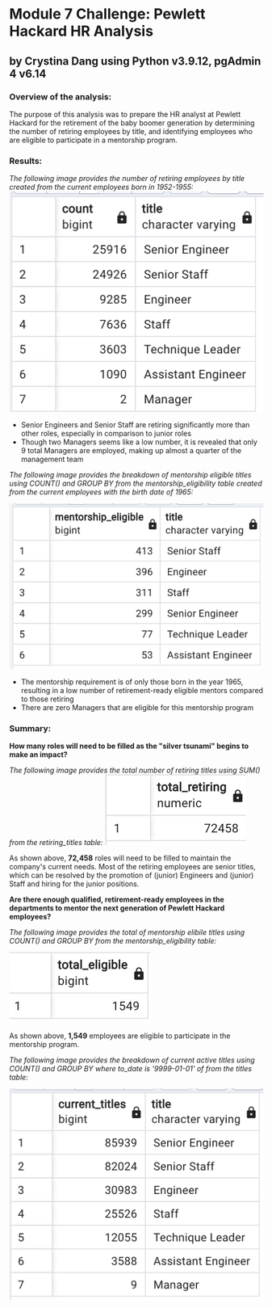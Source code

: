 # Module 7 Challenge: Pewlett Hackard HR Analysis
## by Crystina Dang using Python v3.9.12, pgAdmin 4 v6.14

### Overview of the analysis: 
The purpose of this analysis was to prepare the HR analyst at Pewlett Hackard for the retirement of the baby boomer generation by determining the number of retiring employees by title, and identifying employees who are eligible to participate in a mentorship program.

### Results: 

*The following image provides the number of retiring employees by title created from the current employees born in 1952-1955:*
![This is an image](https://github.com/crystdang/Pewlett-Hackard-analysis/blob/main/Images/retiring_titles.png)

- Senior Engineers and Senior Staff are retiring significantly more than other roles, especially in comparison to junior roles
- Though two Managers seems like a low number, it is revealed that only 9 total Managers are employed, making up almost a quarter of the management team


*The following image provides the breakdown of mentorship eligible titles using COUNT() and GROUP BY from the mentorship_eligibility table created from the current employees with the birth date of 1965:*

![This is an image](https://github.com/crystdang/Pewlett-Hackard-analysis/blob/main/Images/mentorship_titles.png)

- The mentorship requirement is of only those born in the year 1965, resulting in a low number of retirement-ready eligible mentors compared to those retiring
- There are zero Managers that are eligible for this mentorship program



### Summary: 
**How many roles will need to be filled as the "silver tsunami" begins to make an impact?**

*The following image provides the total number of retiring titles using SUM() from the retiring_titles table:*
![This is an image](https://github.com/crystdang/Pewlett-Hackard-analysis/blob/main/Images/total_retiring.png)


As shown above, **72,458** roles will need to be filled to maintain the company's current needs.
Most of the retiring employees are senior titles, which can be resolved by the promotion of (junior) Engineers and (junior) Staff and hiring for the junior positions.

**Are there enough qualified, retirement-ready employees in the departments to mentor the next generation of Pewlett Hackard employees?**

*The following image provides the total of mentorship elibile titles using COUNT() and GROUP BY from the mentorship_eligibility table:*

![This is an image](https://github.com/crystdang/Pewlett-Hackard-analysis/blob/main/Images/total_eligible.png)


As shown above, **1,549** employees are eligible to participate in the mentorship program.


*The following image provides the breakdown of current active titles using COUNT() and GROUP BY where to_date is '9999-01-01' of from the titles table:*


![This is an image](https://github.com/crystdang/Pewlett-Hackard-analysis/blob/main/Images/current_titles.png)


